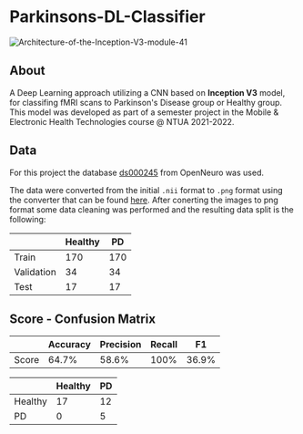 # Parkinsons-DL-Classifier
![Architecture-of-the-Inception-V3-module-41](https://user-images.githubusercontent.com/94286214/229760162-1762cd29-d49b-4aaa-abdc-8fbb5b6b95f6.png)


## About
A  Deep Learning approach utilizing a CNN based on **Inception V3** model, for classifing fMRI scans to Parkinson's Disease group or Healthy group.
This model was developed as part of a semester project in the Mobile & Electronic Health Technologies course @ NTUA 2021-2022.

## Data
For this project the database [ds000245](https://openfmri.org/dataset/ds000245/) from OpenNeuro was used.

The data were converted from the initial `.nii` format to `.png` format using the converter that can be found [here](https://github.com/alexlaurence/NIfTI-Image-Converter.git). After conerting the images to png format some data cleaning was performed and the resulting data split is the following:

|            | Healthy | PD | 
| -----------| --------| ---|
| Train      | 170     | 170|
| Validation | 34      | 34 |
| Test       | 17      | 17 |

## Score -  Confusion Matrix 

|       | Accuracy | Precision | Recall | F1   | 
| ------| ---------| ----------| -------| -----|
| Score | 64.7%    | 58.6%     | 100%   | 36.9%|

|            | Healthy | PD | 
| -----------| --------| ---|
| Healthy    | 17      | 12 |
| PD         | 0       | 5  |
